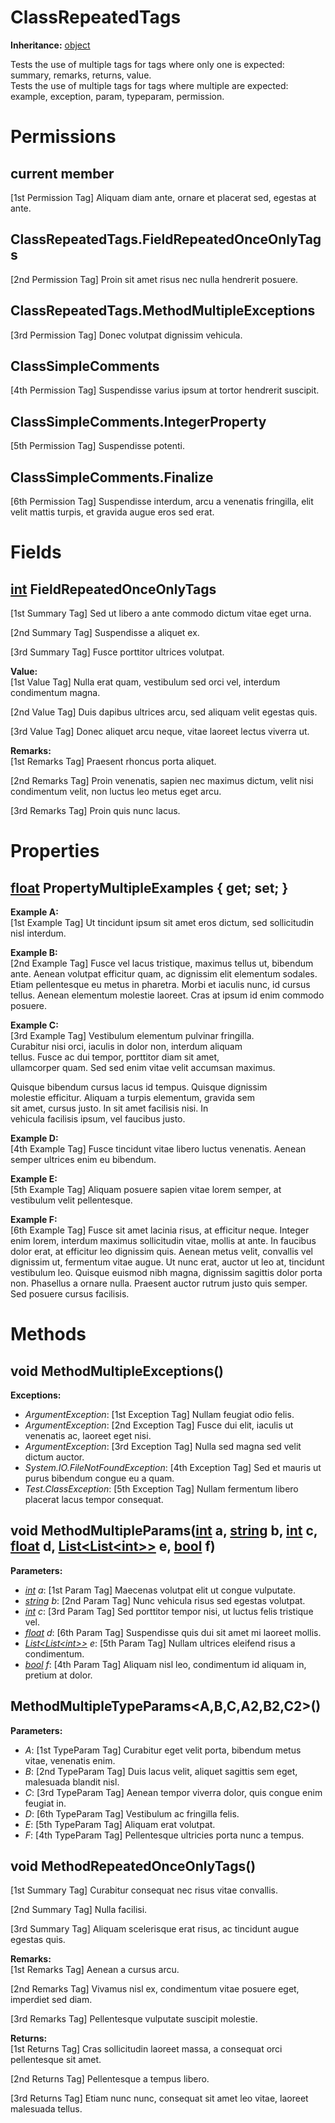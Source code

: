 # ClassRepeatedTags

**Inheritance:** [object](https://docs.microsoft.com/en-us/dotnet/api/system.object)  
  
Tests the use of multiple tags for tags where only one is expected: summary, remarks, returns, value.  
Tests the use of multiple tags for tags where multiple are expected: example, exception, param, typeparam, permission.  
  
  

# Permissions

## current member

[1st Permission Tag] Aliquam diam ante, ornare et placerat sed, egestas at ante.  
  

## ClassRepeatedTags.FieldRepeatedOnceOnlyTags

[2nd Permission Tag] Proin sit amet risus nec nulla hendrerit posuere.  
  

## ClassRepeatedTags.MethodMultipleExceptions

[3rd Permission Tag] Donec volutpat dignissim vehicula.  
  

## ClassSimpleComments

[4th Permission Tag] Suspendisse varius ipsum at tortor hendrerit suscipit.  
  

## ClassSimpleComments.IntegerProperty

[5th Permission Tag] Suspendisse potenti.  
  

## ClassSimpleComments.Finalize

[6th Permission Tag] Suspendisse interdum, arcu a venenatis fringilla, elit velit mattis turpis, et gravida augue eros sed erat.  
  

# Fields

## [int](https://docs.microsoft.com/en-us/dotnet/api/system.int32) FieldRepeatedOnceOnlyTags

[1st Summary Tag] Sed ut libero a ante commodo dictum vitae eget urna.  
  
[2nd Summary Tag] Suspendisse a aliquet ex.  
  
[3rd Summary Tag] Fusce porttitor ultrices volutpat.  
  
  
**Value:**  
[1st Value Tag] Nulla erat quam, vestibulum sed orci vel, interdum condimentum magna.  
  
[2nd Value Tag] Duis dapibus ultrices arcu, sed aliquam velit egestas quis.  
  
[3rd Value Tag] Donec aliquet arcu neque, vitae laoreet lectus viverra ut.  
  
  
**Remarks:**  
[1st Remarks Tag] Praesent rhoncus porta aliquet.  
  
[2nd Remarks Tag] Proin venenatis, sapien nec maximus dictum, velit nisi condimentum velit, non luctus leo metus eget arcu.  
  
[3rd Remarks Tag] Proin quis nunc lacus.  
  
  

# Properties

## [float](https://docs.microsoft.com/en-us/dotnet/api/system.single) PropertyMultipleExamples { get; set; }

**Example A:**  
[1st Example Tag] Ut tincidunt ipsum sit amet eros dictum, sed sollicitudin nisl interdum.  
  
**Example B:**  
[2nd Example Tag] Fusce vel lacus tristique, maximus tellus ut, bibendum ante. Aenean volutpat efficitur quam, ac dignissim elit elementum sodales. Etiam pellentesque eu metus in pharetra. Morbi et iaculis nunc, id cursus tellus. Aenean elementum molestie laoreet. Cras at ipsum id enim commodo posuere.  
  
**Example C:**  
[3rd Example Tag] Vestibulum elementum pulvinar fringilla.   
Curabitur nisi orci, iaculis in dolor non, interdum aliquam   
tellus. Fusce ac dui tempor, porttitor diam sit amet,   
ullamcorper quam. Sed sed enim vitae velit accumsan maximus.   
  
Quisque bibendum cursus lacus id tempus. Quisque dignissim   
molestie efficitur. Aliquam a turpis elementum, gravida sem   
sit amet, cursus justo. In sit amet facilisis nisi. In   
vehicula facilisis ipsum, vel faucibus justo.  
  
**Example D:**  
[4th Example Tag] Fusce tincidunt vitae libero luctus venenatis. Aenean semper ultrices enim eu bibendum.  
  
**Example E:**  
[5th Example Tag] Aliquam posuere sapien vitae lorem semper, at vestibulum velit pellentesque.  
  
**Example F:**  
[6th Example Tag] Fusce sit amet lacinia risus, at efficitur neque. Integer enim lorem, interdum maximus sollicitudin vitae, mollis at ante. In faucibus dolor erat, at efficitur leo dignissim quis. Aenean metus velit, convallis vel dignissim ut, fermentum vitae augue. Ut nunc erat, auctor ut leo at, tincidunt vestibulum leo. Quisque euismod nibh magna, dignissim sagittis dolor porta non. Phasellus a ornare nulla. Praesent auctor rutrum justo quis semper. Sed posuere cursus facilisis.  
  
  

# Methods

## void MethodMultipleExceptions()

**Exceptions:**  
* _ArgumentException_: [1st Exception Tag] Nullam feugiat odio felis.  
* _ArgumentException_: [2nd Exception Tag] Fusce dui elit, iaculis ut venenatis ac, laoreet eget nisi.  
* _ArgumentException_: [3rd Exception Tag] Nulla sed magna sed velit dictum auctor.  
* _System.IO.FileNotFoundException_: [4th Exception Tag] Sed et mauris ut purus bibendum congue eu a quam.  
* _Test.ClassException_: [5th Exception Tag] Nullam fermentum libero placerat lacus tempor consequat.  

  

## void MethodMultipleParams([int](https://docs.microsoft.com/en-us/dotnet/api/system.int32) a, [string](https://docs.microsoft.com/en-us/dotnet/api/system.string) b, [int](https://docs.microsoft.com/en-us/dotnet/api/system.int32) c, [float](https://docs.microsoft.com/en-us/dotnet/api/system.single) d, [List&lt;List&lt;int&gt;&gt;](https://docs.microsoft.com/en-us/dotnet/api/system.collections.generic.list-1) e, [bool](https://docs.microsoft.com/en-us/dotnet/api/system.boolean) f)

**Parameters:**

* _[int](https://docs.microsoft.com/en-us/dotnet/api/system.int32) a_: [1st Param Tag] Maecenas volutpat elit ut congue vulputate.  
* _[string](https://docs.microsoft.com/en-us/dotnet/api/system.string) b_: [2nd Param Tag] Nunc vehicula risus sed egestas volutpat.  
* _[int](https://docs.microsoft.com/en-us/dotnet/api/system.int32) c_: [3rd Param Tag] Sed porttitor tempor nisi, ut luctus felis tristique vel.  
* _[float](https://docs.microsoft.com/en-us/dotnet/api/system.single) d_: [6th Param Tag] Suspendisse quis dui sit amet mi laoreet mollis.  
* _[List&lt;List&lt;int&gt;&gt;](https://docs.microsoft.com/en-us/dotnet/api/system.collections.generic.list-1) e_: [5th Param Tag] Nullam ultrices eleifend risus a condimentum.  
* _[bool](https://docs.microsoft.com/en-us/dotnet/api/system.boolean) f_: [4th Param Tag] Aliquam nisl leo, condimentum id aliquam in, pretium at dolor.  

  

##  MethodMultipleTypeParams<A,B,C,A2,B2,C2>()

**Parameters:**

* _A_: [1st TypeParam Tag] Curabitur eget velit porta, bibendum metus vitae, venenatis enim.  
* _B_: [2nd TypeParam Tag] Duis lacus velit, aliquet sagittis sem eget, malesuada blandit nisl.  
* _C_: [3rd TypeParam Tag] Aenean tempor viverra dolor, quis congue enim feugiat in.  
* _D_: [6th TypeParam Tag] Vestibulum ac fringilla felis.  
* _E_: [5th TypeParam Tag] Aliquam erat volutpat.  
* _F_: [4th TypeParam Tag] Pellentesque ultricies porta nunc a tempus.  

  

## void MethodRepeatedOnceOnlyTags()

[1st Summary Tag] Curabitur consequat nec risus vitae convallis.  
  
[2nd Summary Tag] Nulla facilisi.  
  
[3rd Summary Tag] Aliquam scelerisque erat risus, ac tincidunt augue egestas quis.  
  
  
**Remarks:**  
[1st Remarks Tag] Aenean a cursus arcu.  
  
[2nd Remarks Tag] Vivamus nisl ex, condimentum vitae posuere eget, imperdiet sed diam.  
  
[3rd Remarks Tag] Pellentesque vulputate suscipit molestie.  
  
  
**Returns:**  
[1st Returns Tag] Cras sollicitudin laoreet massa, a consequat orci pellentesque sit amet.  
  
[2nd Returns Tag] Pellentesque a tempus libero.  
  
[3rd Returns Tag] Etiam nunc nunc, consequat sit amet leo vitae, laoreet malesuada tellus.  
  
  

